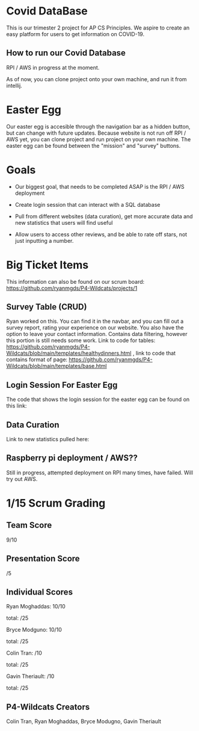 # Covid DataBase
This is our trimester 2 project for AP CS Principles. We aspire to create an easy platform for users to get information on COVID-19.

## How to run our Covid Database
RPI / AWS in progress at the moment.

As of now, you can clone project onto your own machine, and run it from intellij.

# Easter Egg
Our easter egg is accesible through the navigation bar as a hidden button, but can change with future updates. Because website is not run off RPI / AWS yet, you can clone project and run project on your own machine. The easter egg can be found between the "mission" and "survey" buttons.

# Goals
- Our biggest goal, that needs to be completed ASAP is the RPI / AWS deployment

- Create login session that can interact with a SQL database

- Pull from different websites (data curation), get more accurate data and new statistics that users will find useful

- Allow users to access other reviews, and be able to rate off stars, not just inputting a number.



# Big Ticket Items
This information can also be found on our scrum board: https://github.com/ryanmgds/P4-Wildcats/projects/1 

## Survey Table (CRUD)
Ryan worked on this. You can find it in the navbar, and you can fill out a survey report, rating your experience on our website. You also have the option to leave your contact information. Contains data filtering, however this portion is still needs some work. Link to code for tables: https://github.com/ryanmgds/P4-Wildcats/blob/main/templates/healthydinners.html , link to code that contains format of page: https://github.com/ryanmgds/P4-Wildcats/blob/main/templates/base.html

## Login Session For Easter Egg
The code that shows the login session for the easter egg can be found on this link: 

## Data Curation
Link to new statistics pulled here:

## Raspberry pi deployment / AWS??
Still in progress, attempted deployment on RPI many times, have failed. Will try out AWS.

# 1/15 Scrum Grading

## Team Score
9/10

## Presentation Score
/5

## Individual Scores
Ryan Moghaddas: 
10/10

total: /25

Bryce Modguno:
10/10

total: /25

Colin Tran:
/10

total: /25

Gavin Theriault:
/10

total: /25

## P4-Wildcats Creators
Colin Tran, Ryan Moghaddas, Bryce Modugno, Gavin Theriault





